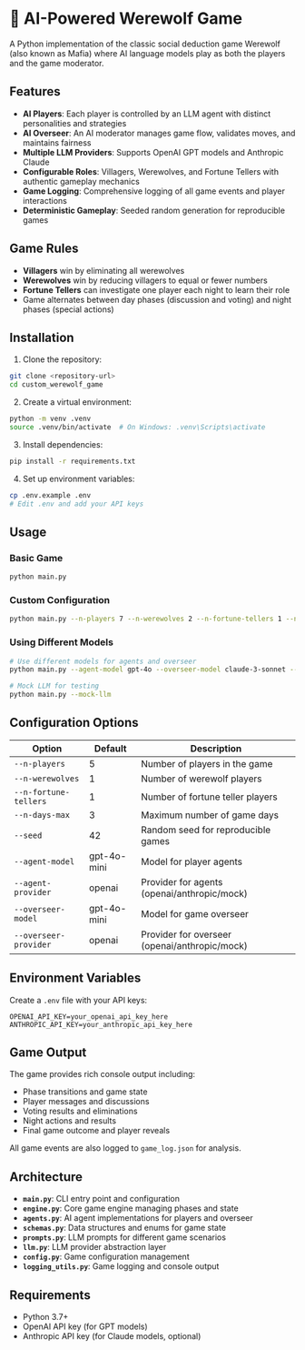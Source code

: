 # 🐺 AI-Powered Werewolf Game

A Python implementation of the classic social deduction game Werewolf (also known as Mafia) where AI language models play as both the players and the game moderator.

## Features

- **AI Players**: Each player is controlled by an LLM agent with distinct personalities and strategies
- **AI Overseer**: An AI moderator manages game flow, validates moves, and maintains fairness
- **Multiple LLM Providers**: Supports OpenAI GPT models and Anthropic Claude
- **Configurable Roles**: Villagers, Werewolves, and Fortune Tellers with authentic gameplay mechanics
- **Game Logging**: Comprehensive logging of all game events and player interactions
- **Deterministic Gameplay**: Seeded random generation for reproducible games

## Game Rules

- **Villagers** win by eliminating all werewolves
- **Werewolves** win by reducing villagers to equal or fewer numbers
- **Fortune Tellers** can investigate one player each night to learn their role
- Game alternates between day phases (discussion and voting) and night phases (special actions)

## Installation

1. Clone the repository:
```bash
git clone <repository-url>
cd custom_werewolf_game
```

2. Create a virtual environment:
```bash
python -m venv .venv
source .venv/bin/activate  # On Windows: .venv\Scripts\activate
```

3. Install dependencies:
```bash
pip install -r requirements.txt
```

4. Set up environment variables:
```bash
cp .env.example .env
# Edit .env and add your API keys
```

## Usage

### Basic Game
```bash
python main.py
```

### Custom Configuration
```bash
python main.py --n-players 7 --n-werewolves 2 --n-fortune-tellers 1 --n-days-max 5
```

### Using Different Models
```bash
# Use different models for agents and overseer
python main.py --agent-model gpt-4o --overseer-model claude-3-sonnet --overseer-provider anthropic

# Mock LLM for testing
python main.py --mock-llm
```

## Configuration Options

| Option | Default | Description |
|--------|---------|-------------|
| `--n-players` | 5 | Number of players in the game |
| `--n-werewolves` | 1 | Number of werewolf players |
| `--n-fortune-tellers` | 1 | Number of fortune teller players |
| `--n-days-max` | 3 | Maximum number of game days |
| `--seed` | 42 | Random seed for reproducible games |
| `--agent-model` | gpt-4o-mini | Model for player agents |
| `--agent-provider` | openai | Provider for agents (openai/anthropic/mock) |
| `--overseer-model` | gpt-4o-mini | Model for game overseer |
| `--overseer-provider` | openai | Provider for overseer (openai/anthropic/mock) |

## Environment Variables

Create a `.env` file with your API keys:

```env
OPENAI_API_KEY=your_openai_api_key_here
ANTHROPIC_API_KEY=your_anthropic_api_key_here
```

## Game Output

The game provides rich console output including:
- Phase transitions and game state
- Player messages and discussions
- Voting results and eliminations
- Night actions and results
- Final game outcome and player reveals

All game events are also logged to `game_log.json` for analysis.

## Architecture

- **`main.py`**: CLI entry point and configuration
- **`engine.py`**: Core game engine managing phases and state
- **`agents.py`**: AI agent implementations for players and overseer
- **`schemas.py`**: Data structures and enums for game state
- **`prompts.py`**: LLM prompts for different game scenarios
- **`llm.py`**: LLM provider abstraction layer
- **`config.py`**: Game configuration management
- **`logging_utils.py`**: Game logging and console output

## Requirements

- Python 3.7+
- OpenAI API key (for GPT models)
- Anthropic API key (for Claude models, optional)
